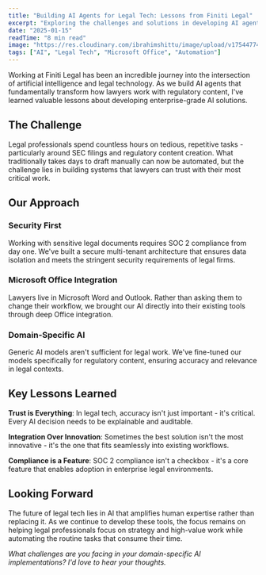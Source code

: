 ```yaml
---
title: "Building AI Agents for Legal Tech: Lessons from Finiti Legal"
excerpt: "Exploring the challenges and solutions in developing AI agents that automate SEC filings and integrate with Microsoft Office suite for legal professionals."
date: "2025-01-15"
readTime: "8 min read"
image: "https://res.cloudinary.com/ibrahimshittu/image/upload/v1754477427/building-ai-agents-for-legal-tech.png"
tags: ["AI", "Legal Tech", "Microsoft Office", "Automation"]
---
```


Working at Finiti Legal has been an incredible journey into the intersection of artificial intelligence and legal technology. As we build AI agents that fundamentally transform how lawyers work with regulatory content, I've learned valuable lessons about developing enterprise-grade AI solutions.

## The Challenge

Legal professionals spend countless hours on tedious, repetitive tasks - particularly around SEC filings and regulatory content creation. What traditionally takes days to draft manually can now be automated, but the challenge lies in building systems that lawyers can trust with their most critical work.

## Our Approach

### Security First

Working with sensitive legal documents requires SOC 2 compliance from day one. We've built a secure multi-tenant architecture that ensures data isolation and meets the stringent security requirements of legal firms.

### Microsoft Office Integration

Lawyers live in Microsoft Word and Outlook. Rather than asking them to change their workflow, we brought our AI directly into their existing tools through deep Office integration.

### Domain-Specific AI

Generic AI models aren't sufficient for legal work. We've fine-tuned our models specifically for regulatory content, ensuring accuracy and relevance in legal contexts.

## Key Lessons Learned

**Trust is Everything**: In legal tech, accuracy isn't just important - it's critical. Every AI decision needs to be explainable and auditable.

**Integration Over Innovation**: Sometimes the best solution isn't the most innovative - it's the one that fits seamlessly into existing workflows.

**Compliance is a Feature**: SOC 2 compliance isn't a checkbox - it's a core feature that enables adoption in enterprise legal environments.

## Looking Forward

The future of legal tech lies in AI that amplifies human expertise rather than replacing it. As we continue to develop these tools, the focus remains on helping legal professionals focus on strategy and high-value work while automating the routine tasks that consume their time.

_What challenges are you facing in your domain-specific AI implementations? I'd love to hear your thoughts._
